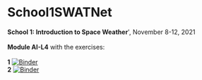 # School1SWATNet <br />
**School 1: Introduction to Space Weather**', November 8-12, 2021 <br /><br />
**Module AI-L4** with the exercises:<br /><br />
**1** [![Binder](https://mybinder.org/badge_logo.svg)](https://mybinder.org/v2/gh/SWATNetSchools/School1_Nov2021/master?labpath=sunspots.ipynb) <br />
**2** [![Binder](https://mybinder.org/badge_logo.svg)](https://mybinder.org/v2/gh/SWATNetSchools/School1_Nov2021/master?labpath=facular-regions.ipynb)

